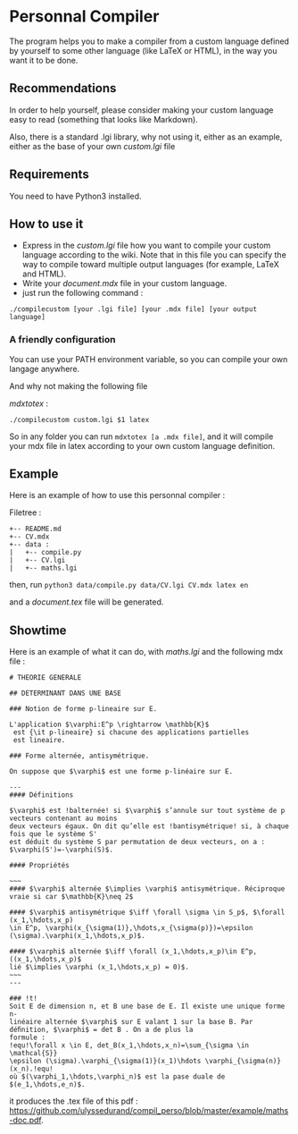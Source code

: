 # Personnal Compiler
The program helps you to make a compiler from a custom language defined by yourself to some other language (like LaTeX or HTML), in the way you want it to be done.

## Recommendations
In order to help yourself, please consider making your custom language easy to read (something that looks like Markdown).

Also, there is a standard .lgi library, why not using it, either as an example, either as the base of your own *custom.lgi* file

## Requirements
You need to have Python3 installed.

## How to use it
* Express in the *custom.lgi* file how you want to compile your custom language according to the wiki. Note that in this file you can specify the way to compile toward multiple output languages (for example, LaTeX and HTML).
* Write your *document.mdx* file in your custom language.
* just run the following command :
```
./compilecustom [your .lgi file] [your .mdx file] [your output language]
```

### A friendly configuration
You can use your PATH environment variable, so you can compile your own langage anywhere.

And why not making the following file

*mdxtotex* :
```
./compilecustom custom.lgi $1 latex 
```

So in any folder you can run ```mdxtotex [a .mdx file]```, and it will compile your mdx file in latex according to your own custom language definition.

## Example
Here is an example of how to use this personnal compiler :

Filetree :
```
+-- README.md
+-- CV.mdx
+-- data :
|   +-- compile.py
|   +-- CV.lgi
|   +-- maths.lgi
```

then, run ```python3 data/compile.py data/CV.lgi CV.mdx latex en```

and a *document.tex* file will be generated.

## Showtime
Here is an example of what it can do, 
with *maths.lgi* and the following mdx file :
```
# THEORIE GENERALE

## DETERMINANT DANS UNE BASE

### Notion de forme p-lineaire sur E.

L'application $\varphi:E^p \rightarrow \mathbb{K}$
 est {\it p-lineaire} si chacune des applications partielles
 est lineaire.

### Forme alternée, antisymétrique.

On suppose que $\varphi$ est une forme p-linéaire sur E.

---
#### Définitions

$\varphi$ est !balternée! si $\varphi$ s’annule sur tout système de p vecteurs contenant au moins
deux vecteurs égaux. On dit qu’elle est !bantisymétrique! si, à chaque fois que le système S'
est déduit du système S par permutation de deux vecteurs, on a : $\varphi(S')=-\varphi(S)$.

#### Propriétés

~~~
#### $\varphi$ alternée $\implies \varphi$ antisymétrique. Réciproque vraie si car $\mathbb{K}\neq 2$

#### $\varphi$ antisymétrique $\iff \forall \sigma \in S_p$, $\forall (x_1,\hdots,x_p) 
\in E^p, \varphi(x_{\sigma(1)},\hdots,x_{\sigma(p)})=\epsilon (\sigma).\varphi(x_1,\hdots,x_p)$.

#### $\varphi$ alternée $\iff \forall (x_1,\hdots,x_p)\in E^p, ((x_1,\hdots,x_p)$ 
lié $\implies \varphi (x_1,\hdots,x_p) = 0)$.
~~~
---

### !t!
Soit E de dimension n, et B une base de E. Il existe une unique forme n-
linéaire alternée $\varphi$ sur E valant 1 sur la base B. Par déﬁnition, $\varphi$ = det B . On a de plus la
formule :
!equ!\forall x \in E, det_B(x_1,\hdots,x_n)=\sum_{\sigma \in \mathcal{S}} 
\epsilon (\sigma).\varphi_{\sigma(1)}(x_1)\hdots \varphi_{\sigma(n)}(x_n).!equ!
où $(\varphi_1,\hdots,\varphi_n)$ est la pase duale de $(e_1,\hdots,e_n)$.
```
it produces the .tex file of this pdf : https://github.com/ulyssedurand/compil_perso/blob/master/example/maths-doc.pdf.